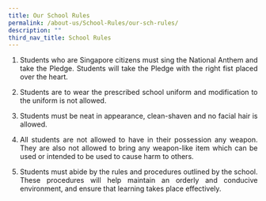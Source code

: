 ```yaml
---
title: Our School Rules
permalink: /about-us/School-Rules/our-sch-rules/
description: ""
third_nav_title: School Rules
---
```


1. <p align="justify">Students who are Singapore citizens must sing the National Anthem and take the Pledge. Students will take the Pledge with the right fist placed over the heart.</p>
      
2. <p align="justify">Students are to wear the prescribed school uniform and modification to the uniform is not allowed. </p>
      
3. <p align="justify">Students must be neat in appearance, clean-shaven and no facial hair is allowed.  </p>
      
4. <p align="justify">All students are not allowed to have in their possession any weapon. They are also not allowed to bring any weapon-like item which can be used or intended to be used to cause harm to others.  </p>
      
5. <p align="justify">Students must abide by the rules and procedures outlined by the school. These procedures will help maintain an orderly and conducive environment, and ensure that learning takes place effectively.</p>